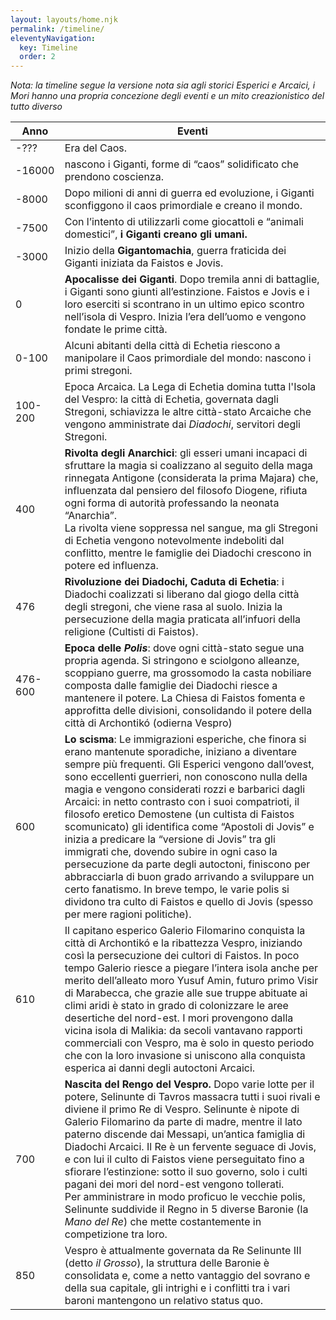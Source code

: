```yaml
---
layout: layouts/home.njk
permalink: /timeline/
eleventyNavigation:
  key: Timeline
  order: 2
---
```


_Nota: la timeline segue la versione nota sia agli storici Esperici e Arcaici, i Mori hanno una propria concezione degli eventi e un mito creazionistico del tutto diverso_

<table id=timeline>
<thead>
  <tr>
    <th>Anno</th>
    <th>Eventi</th>
  </tr>
</thead>
<tbody>
  <tr>
    <td>-???</td>
    <td>Era del Caos.</td>
  </tr>
  <tr>
    <td>-16000</td>
    <td>nascono i Giganti, forme di “caos” solidificato che prendono coscienza.</td>
  </tr>
  <tr>
    <td>-8000</td>
    <td>Dopo milioni di anni di guerra ed evoluzione, i Giganti sconfiggono il caos primordiale e creano il mondo.</td>
  </tr>
  <tr>
    <td>-7500</td>
    <td>Con l’intento di utilizzarli come giocattoli e “animali domestici”, <b>i Giganti creano gli umani.</b></td>
  </tr>
  <tr>
    <td>-3000</td>
    <td>Inizio della <b>Gigantomachia</b>, guerra fraticida dei Giganti iniziata da Faistos e Jovis.</td>
  </tr>
  <tr>
    <td>0</td>
    <td><b>Apocalisse dei Giganti</b>. Dopo tremila anni di battaglie, i Giganti sono giunti all’estinzione. Faistos e Jovis e i loro eserciti si scontrano in un ultimo epico scontro nell’isola di Vespro. Inizia l’era dell’uomo e vengono fondate le prime città.</td>
  </tr>
  <tr>
    <td>0-100</td>
    <td>Alcuni abitanti della città di Echetia riescono a manipolare il Caos primordiale del mondo: nascono i primi stregoni.</td>
  </tr>
  <tr>
    <td>100-200</td>
    <td>Epoca Arcaica. La Lega di Echetia domina tutta l'Isola del Vespro: la città di Echetia, governata dagli Stregoni, schiavizza le altre città-stato Arcaiche che vengono amministrate dai <i>Diadochi</i>, servitori degli Stregoni.</td>
  </tr>
  <tr>
    <td>400</td>
    <td><b>Rivolta degli Anarchici</b>: gli esseri umani incapaci di sfruttare la magia si coalizzano al seguito della maga rinnegata Antigone (considerata la prima Majara) che, influenzata dal pensiero del filosofo Diogene, rifiuta ogni forma di autorità professando la neonata “Anarchia”.<br>
    La rivolta viene soppressa nel sangue, ma gli Stregoni di Echetia vengono notevolmente indeboliti dal conflitto, mentre le famiglie dei Diadochi crescono in potere ed influenza.</td>
  </tr>
  <tr>
    <td>476</td>
    <td><b>Rivoluzione dei Diadochi, Caduta di Echetia</b>: i Diadochi coalizzati si liberano dal giogo della città degli stregoni, che viene rasa al suolo. Inizia la persecuzione della magia praticata all’infuori della religione (Cultisti di Faistos).</td>
  </tr>
  <tr>
    <td>476-600</td>
    <td><b>Epoca delle <i>Polis</i></b>: dove ogni città-stato segue una propria agenda. Si stringono e sciolgono alleanze, scoppiano guerre, ma grossomodo la casta nobiliare composta dalle famiglie dei Diadochi riesce a mantenere il potere. La Chiesa di Faistos fomenta e approfitta delle divisioni, consolidando il potere della città di Archontikó (odierna Vespro)</td>
  </tr>
  <tr>
    <td>600</td>
    <td><b>Lo scisma</b>: Le immigrazioni esperiche, che finora si erano mantenute sporadiche, iniziano a diventare sempre più frequenti. Gli Esperici vengono dall’ovest, sono eccellenti guerrieri, non conoscono nulla della magia e vengono considerati rozzi e barbarici dagli Arcaici: in netto contrasto con i suoi compatrioti, il filosofo eretico Demostene (un cultista di Faistos scomunicato) gli identifica come “Apostoli di Jovis” e inizia a predicare la “versione di Jovis” tra gli immigrati che, dovendo subire in ogni caso la persecuzione da parte degli autoctoni, finiscono per abbracciarla di buon grado arrivando a sviluppare un certo fanatismo. In breve tempo, le varie polis si dividono tra culto di Faistos e quello di Jovis (spesso per mere ragioni politiche).</td>
  </tr>
  <tr>
    <td>610</td>
    <td>Il capitano esperico Galerio Filomarino conquista la città di Archontikó e la ribattezza Vespro, iniziando così la persecuzione dei cultori di Faistos. In poco tempo Galerio riesce a piegare l’intera isola anche per merito dell’alleato moro Yusuf Amin, futuro primo Visir di Marabecca, che grazie alle sue truppe abituate ai climi aridi è stato in grado di colonizzare le aree desertiche del nord-est. I mori provengono dalla vicina isola di Malikia: da secoli vantavano rapporti commerciali con Vespro, ma è solo in questo periodo che con la loro invasione si uniscono alla conquista esperica ai danni degli autoctoni Arcaici.</td>
  </tr>
  <tr>
    <td>700</td>
    <td><b>Nascita del Rengo del Vespro.</b> Dopo varie lotte per il potere, Selinunte di Tavros massacra tutti i suoi rivali e diviene il primo Re di Vespro. Selinunte è nipote di Galerio Filomarino da parte di madre, mentre il lato paterno discende dai Messapi, un’antica famiglia di Diadochi Arcaici. Il Re è un fervente seguace di Jovis, e con lui il culto di Faistos viene perseguitato fino a sfiorare l’estinzione: sotto il suo governo, solo i culti pagani dei mori del nord-est vengono tollerati.<br>
    Per amministrare in modo proficuo le vecchie polis, Selinunte suddivide il Regno in 5 diverse Baronie (la <i>Mano del Re</i>) che mette costantemente in competizione tra loro.</td>
  </tr>
  <tr>
    <td>850</td>
    <td>Vespro è attualmente governata da Re Selinunte III (detto <i>il Grosso</i>), la struttura delle Baronie è consolidata e, come a netto vantaggio del sovrano e della sua capitale, gli intrighi e i conflitti tra i vari baroni mantengono un relativo status quo.</td>
  </tr>
</tbody>
</table>

